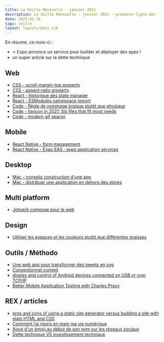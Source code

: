 ```yaml
---
title: La Veille Mensuelle - janvier 2021
description: La Veille Mensuelle - janvier 2021 - premiere-ligne.dev
date: 2021-01-31
tags: veille
layout: layouts/post.njk
---
```


En résume, ce mois-ci :
- 🔥 Expo annonce un service pour builder et déployer des apps !
- un super article sur la dette technique

## Web
- [CSS - scroll-margin-top property](https://twitter.com/piccalilli_/status/1352270028918435842) 
- [CSS - aspect-ratio property](https://twitter.com/addyosmani/status/1355417967257821185)
- [React - historique des state manager](https://twitter.com/leeerob/status/1353523847937536000/photo/1)
- [React - ESModules namespace import](https://epicreact.dev/importing-react-through-the-ages/)
- [Code - Règle de nommage logique plutôt que physique](https://twitter.com/thesegunadebayo/status/1353046218994315264)
- [Code - favicon in 2021: Six files that fit most needs](https://evilmartians.com/chronicles/how-to-favicon-in-2021-six-files-that-fit-most-needs)
- [Code - modern gif spacer](https://www.joshwcomeau.com/react/modern-spacer-gif/)

## Mobile 
- [React Native - form management](https://bilir.me/blog/react-native-form-management-tutorial)
- [React Native - Expo EAS : expo application services](https://blog.expo.io/expo-application-services-eas-build-and-submit-fc1d1476aa2e)

## Desktop
- [Mac - conseils construction d'une app](https://oleggera.com/blog/mcpiper-v1/)
- [Mac - distribuer une application en dehors des stores](https://rambo.codes/posts/2021-01-08-distributing-mac-apps-outside-the-app-store)

## Multi platform
- [Jetpack compose pour le web](https://github.com/ShikaSD/compose-testbed) 

## Design
- [Utiliser les espaces et les couleurs plutôt que différentes graisses](https://twitter.com/siddharthkp/status/1347945758700544000/photo/1)


## Outils / Méthodo
- [Une web app pour transformer des tweets en svg](https://tweetpik.com/) 
- [Conventionnel commit](https://www.conventionalcommits.org/fr/v1.0.0/)
- [display and control of Android devices connected on USB or over TCP/IP](https://github.com/Genymobile/scrcpy)
- [Better Mobile Application Testing with Charles Proxy](http://www.testeffective.com/better-mobile-app-testing-with-charles-proxy/)

## REX / articles
- [pros and cons of using a static site generator versus building a site with plain HTML and CSS](https://sschoebinger.github.io/posts/2021-01-02-static-site-generator/)  
- [Comment j’ai repris en main ma vie numérique](https://www.miscellanea-numerica.fr/2020/12/28/comment-jai-repris-en-main-ma-vie-numerique-2/)
- [Ajout d'un émoji au début de son nom sur les réseaux sociaux](https://twitter.com/kvlly/status/1300227848402329601)
- [Dette technique VS investissement technique](https://medium.com/@waxzce/la-dette-technique-une-supercherie-mythologique-pour-gal%C3%A9riens-de-lit-7ed0dfbf39c7)
